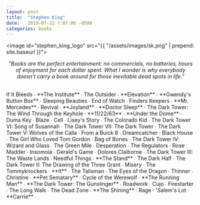 ```yaml
---
layout: post
title:  "Stephen King"
date:   2019-07-22 7:07:00 -0500
categories: books
---
```


<image id="stephen_king_logo" src="{{ "/assets/images/sk.png" | prepend: site.baseurl }}"></image>
<br>
<p style="text-align: center; font-style: italic">"Books are the perfect entertainment: no commercials, no batteries, hours of enjoyment for each dollar spent. What I wonder is why everybody doesn't carry a book around for those inevitable dead spots in life."</p>
<br>
If It Bleeds ∙ 
<span class="sk_color">**The Institute**</span> ∙ 
The Outsider ∙ 
<span class="sk_color">**Elevation**</span> ∙ 
<span class="sk_color">**Gwendy's Button Box**</span> ∙ 
Sleeping Beauties ∙ 
End of Watch ∙ 
Finders Keepers ∙ 
<span class="sk_color">**Mr. Mercedes**</span> ∙ 
Revival ∙ 
<span class="sk_color">**Joyland**</span> ∙ 
<span class="sk_color">**Doctor Sleep**</span> ∙ 
The Dark Tower: The Wind Through the Keyhole ∙ 
<span class="sk_color">**11/22/63**</span> ∙ 
<span class="sk_color">**Under the Dome**</span> ∙ 
Duma Key ∙ 
Blaze ∙ 
Cell ∙ 
Lisey's Story ∙ 
The Colorado Kid ∙ 
The Dark Tower VI: Song of Susannah ∙ 
The Dark Tower VII: The Dark Tower ∙ 
The Dark Tower V: Wolves of the Calla ∙ 
From a Buick 8 ∙ 
Dreamcatcher ∙ 
Black House ∙ 
The Girl Who Loved Tom Gordon ∙ 
Bag of Bones ∙ 
The Dark Tower IV: Wizard and Glass ∙ 
The Green Mile ∙ 
Desperation ∙ 
The Regulators ∙ 
Rose Madder ∙ 
Insomnia ∙ 
Gerald's Game ∙ 
Dolores Claiborne ∙ 
The Dark Tower III: The Waste Lands ∙ 
Needful Things ∙ 
<span class="sk_color">**The Stand**</span> ∙ 
The Dark Half ∙ 
The Dark Tower II: The Drawing of the Three Grant ∙ 
Misery ∙ 
The Tommyknockers ∙ 
<span class="sk_color">**It**</span> ∙ 
The Talisman ∙ 
The Eyes of the Dragon ∙ 
Thinner ∙ 
Christine ∙ 
<span class="sk_color">**Pet Sematary**</span> ∙ 
Cycle of the Werewolf ∙ 
<span class="sk_color">**The Running Man**</span> ∙ 
<span class="sk_color">**The Dark Tower: The Gunslinger**</span> ∙ 
Roadwork ∙ 
Cujo ∙ 
Firestarter ∙ 
The Long Walk ∙ 
The Dead Zone ∙ 
<span class="sk_color">**The Shining**</span> ∙ 
Rage ∙ 
'Salem's Lot ∙ 
<span class="sk_color">**Carrie**</span>